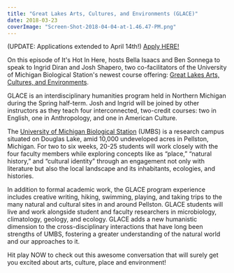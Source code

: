 ```yaml
---
title: "Great Lakes Arts, Cultures, and Environments (GLACE)"
date: 2018-03-23
coverImage: "Screen-Shot-2018-04-04-at-1.46.47-PM.png"
---
```


(UPDATE: Applications extended to April 14th!) [Apply HERE!](https://umich.qualtrics.com/jfe/form/SV_eIGxBwj6SJUtPX7)

On this episode of It's Hot In Here, hosts Bella Isaacs and Ben Sonnega to speak to Ingrid Diran and Josh Shapero, two co-facilitators of the University of Michigan Biological Station's newest course offering: [Great Lakes Arts, Cultures, and Environments](https://lsa.umich.edu/english/affiliated-programs/glace.html).

GLACE is an interdisciplinary humanities program held in Northern Michigan during the Spring half-term. Josh and Ingrid will be joined by other instructors as they teach four interconnected, two-credit courses: two in English, one in Anthropology, and one in American Culture.

The [University of Michigan Biological Station](https://lsa.umich.edu/umbs) (UMBS) is a research campus situated on Douglas Lake, amid 10,000 undeveloped acres in Pellston, Michigan. For two to six weeks, 20-25 students will work closely with the four faculty members while exploring concepts like as “place,” “natural history,” and “cultural identity” through an engagement not only with literature but also the local landscape and its inhabitants, ecologies, and histories.

In addition to formal academic work, the GLACE program experience includes creative writing, hiking, swimming, playing, and taking trips to the many natural and cultural sites in and around Pellston. GLACE students will live and work alongside student and faculty researchers in microbiology, climatology, geology, and ecology. GLACE adds a new humanistic dimension to the cross-disciplinary interactions that have long been strengths of UMBS, fostering a greater understanding of the natural world and our approaches to it.

Hit play NOW to check out this awesome conversation that will surely get you excited about arts, culture, place and environment!
